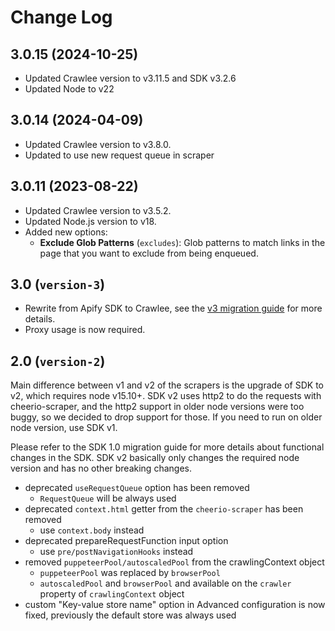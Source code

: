 # Change Log

## 3.0.15 (2024-10-25)

- Updated Crawlee version to v3.11.5 and SDK v3.2.6
- Updated Node to v22

## 3.0.14 (2024-04-09)

- Updated Crawlee version to v3.8.0.
- Updated to use new request queue in scraper

## 3.0.11 (2023-08-22)

- Updated Crawlee version to v3.5.2.
- Updated Node.js version to v18.
- Added new options:
  - **Exclude Glob Patterns** (`excludes`): Glob patterns to match links in the page that you want to exclude from being enqueued.

## 3.0 (`version-3`)

- Rewrite from Apify SDK to Crawlee, see the [v3 migration guide](https://sdk.apify.com/docs/upgrading/upgrading-to-v3) for more details.
- Proxy usage is now required.

## 2.0 (`version-2`)

Main difference between v1 and v2 of the scrapers is the upgrade of SDK to v2, which requires node v15.10+. SDK v2 uses http2 to do the requests with cheerio-scraper, and the http2 support in older node versions were too buggy, so we decided to drop support for those. If you need to run on older node version, use SDK v1.

Please refer to the SDK 1.0 migration guide for more details about functional changes in the SDK. SDK v2 basically only changes the required node version and has no other breaking changes.

- deprecated `useRequestQueue` option has been removed
    - `RequestQueue` will be always used
- deprecated `context.html` getter from the `cheerio-scraper` has been removed
    - use `context.body` instead
- deprecated prepareRequestFunction input option
    - use `pre/postNavigationHooks` instead
- removed `puppeteerPool/autoscaledPool` from the crawlingContext object
    - `puppeteerPool` was replaced by `browserPool`
    - `autoscaledPool` and `browserPool` and available on the `crawler` property of `crawlingContext` object
- custom "Key-value store name" option in Advanced configuration is now fixed, previously the default store was always used
